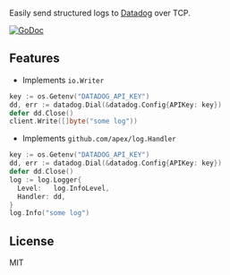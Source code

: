 Easily send structured logs to [Datadog](https://www.datadoghq.com/) over TCP.

[![GoDoc](https://godoc.org/github.com/matthewmueller/go-datadog?status.svg)](https://godoc.org/github.com/matthewmueller/go-datadog)

## Features

- Implements `io.Writer`

```go
key := os.Getenv("DATADOG_API_KEY")
dd, err := datadog.Dial(&datadog.Config{APIKey: key})
defer dd.Close()
client.Write([]byte("some log"))
```

- Implements `github.com/apex/log.Handler`

```go
key := os.Getenv("DATADOG_API_KEY")
dd, err := datadog.Dial(&datadog.Config{APIKey: key})
defer dd.Close()
log := log.Logger{
  Level:   log.InfoLevel,
  Handler: dd,
}
log.Info("some log")
```

## License

MIT
